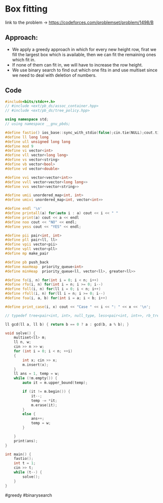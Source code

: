 # Box fitting
link to the problem -> https://codeforces.com/problemset/problem/1498/B

## Approach: 
- We apply a greedy approach in which for every new height row, firat we fill the largest box which is available, then we can fit the remaining ones which fit in. 
- If none of them can fit in, we will have to increase the row height. 
- We use binary search to find out which one fits in and use multiset since we need to deal with deletion of numbers. 

## Code
```cpp
#include<bits/stdc++.h>
// #include <ext/pb_ds/assoc_container.hpp>
// #include <ext/pb_ds/tree_policy.hpp>

using namespace std;
// using namespace __gnu_pbds;

#define fastio() ios_base::sync_with_stdio(false);cin.tie(NULL);cout.tie(NULL)
#define ll long long
#define ull unsigned long long
#define mod 9
#define vi vector<int>
#define vll vector<long long>
#define vs vector<string>
#define vb vector<bool>
#define vd vector<double>

#define vvi vector<vector<int>>
#define vvll vector<vector<long long>>
#define vvs vector<vector<string>>

#define umii unordered_map<int, int>
#define umivi unordered_map<int, vector<int>>

#define endl '\n'
#define printall(a) for(auto i : a) cout << i << " "
#define print(a) cout << a << endl
#define noo cout << "NO" << endl;
#define yess cout << "YES" << endl;

#define pii pair<int, int>
#define pll pair<ll, ll>
#define vpii vector<pii>
#define vpll vector<pll>
#define mp make_pair

#define pb push_back
#define maxHeap  priority_queue<int>
#define minHeap  priority_queue<ll, vector<ll>, greater<ll>>

#define fo(i, n) for(int i = 0; i < n; i++)
#define rfo(i, n) for(int i = n; i >= 0; i--)
#define foll(i, n) for(ll i = 0; i < n; i++)
#define rfoll(i, n) for(ll i = n; i >= 0; i--)
#define foa(i, a, b) for(int i = a; i < b; i++)

#define print_case(i, x) cout << "Case " << i << ": " << x << '\n';

// typedef tree<pair<int, int>, null_type, less<pair<int, int>>, rb_tree_tag, tree_order_statistics_node_update> pbds;

ll gcd(ll a, ll b) { return b == 0 ? a : gcd(b, a % b); }

void solve() {
	multiset<ll> m;
	ll n, w;
	cin >> n >> w;
	for (int i = 0; i < n; ++i)
	{
		int x; cin >> x;
		m.insert(x);
	}
	ll ans = 1, temp = w;
	while (!m.empty()) {
		auto it = m.upper_bound(temp);

		if (it != m.begin()) {
			it--;
			temp -= *it;
			m.erase(it);
		}
		else {
			ans++;
			temp = w;
		}

	}
	print(ans);
}

int main() {
	fastio();
	int t = 1;
	cin >> t;
	while (t--) {
		solve();
	}
}
```
#greedy #binarysearch 